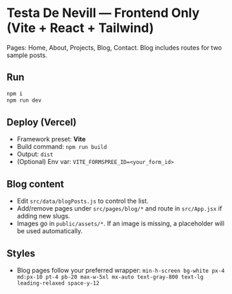 # Testa De Nevill — Frontend Only (Vite + React + Tailwind)

Pages: Home, About, Projects, Blog, Contact. Blog includes routes for two sample posts.

## Run
```bash
npm i
npm run dev
```

## Deploy (Vercel)
- Framework preset: **Vite**
- Build command: `npm run build`
- Output: `dist`
- (Optional) Env var: `VITE_FORMSPREE_ID=<your_form_id>`

## Blog content
- Edit `src/data/blogPosts.js` to control the list.
- Add/remove pages under `src/pages/blog/*` and route in `src/App.jsx` if adding new slugs.
- Images go in `public/assets/*`. If an image is missing, a placeholder will be used automatically.

## Styles
- Blog pages follow your preferred wrapper:
  `min-h-screen bg-white px-4 md:px-10 pt-4 pb-20 max-w-5xl mx-auto text-gray-800 text-lg leading-relaxed space-y-12`
